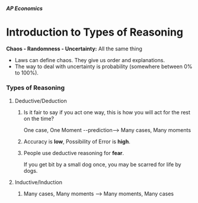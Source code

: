 ##### AP Economics

# Introduction to Types of Reasoning

**Chaos - Randomness - Uncertainty:** All the same thing

 - Laws can define chaos. They give us order and explanations.
 - The way to deal with uncertainty is probability (somewhere between 0% to 100%).

### Types of Reasoning

1. Deductive/Deduction

   1. Is it fair to say if you act one way, this is how you will act for the rest on the time?

      One case, One Moment --prediction--> Many cases, Many moments

   2. Accuracy is **low**, Possibility of Error is **high**.

   3. People use deductive reasoning for **fear**. 

      If you get bit by a small dog once, you may be scarred for life by dogs.

2. Inductive/Induction

   1. Many cases, Many moments --> Many moments, Many cases